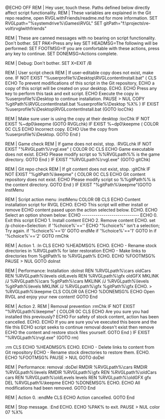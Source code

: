 @ECHO OFF
REM | Hey user, touch these. Paths defined below directly affect script functionality.
REM | These variables are explained in the Git repo readme, open RVGLwithFriends/readme.md for more information.
SET RVGLpath="%systemdrive%\Games\RVGL"
SET gitPath="f:\projects\re-volt\rvglwithfriends"

REM | These are canned messages with no bearing on script functionality. Don't bother.
SET PAK=Press any key
SET HEADMSG=The following will be performed:
SET FOOTMSG=If you are comfortable with these actions, press any key to continue.
SET DONEMSG=Actions complete.

REM | Debug: Don't bother.
SET X=EXIT /B

REM | User script check
REM | If user-editable copy does not exist, make one.
IF NOT EXIST "%userprofile%\Desktop\RVGLcontentInstall.bat" (
	CLS
	ECHO To prevent modifications of this script in the Git repository,
	ECHO a copy of this script will be created on your desktop.
	ECHO.
	ECHO Press any key to perform this task and exit script.
	ECHO Execute the copy in %userprofile%\Desktop to continue installation.
	PAUSE > NUL
	COPY %gitPath%\RVGLcontentInstall.bat %userprofile%\Desktop
	%X%
)
IF EXIST %userprofile%\Desktop\RVGLcontentInstall.bat (GOTO locChk)

REM | Make sure user is using the copy at their desktop
:locChk
IF NOT EXIST %~dp0\keepme (GOTO RVGLchk)
IF EXIST %~dp0\keepme (
	COLOR 0C
	CLS
	ECHO Incorrect copy.
	ECHO Use the copy from %userprofile%\Desktop.
	GOTO End
)

REM | Game check
REM | If game does not exist, stop.
:RVGLchk
IF NOT EXIST "%RVGLpath%\rvgl.exe" (
	COLOR 0C
	CLS
	ECHO Game executable does not exist.
	ECHO Please modify script so %%RVGLpath%% is the game directory.
	GOTO End
)
IF EXIST "%RVGLpath%\rvgl.exe" (GOTO gitChk)

REM | Git repo check
REM | If git content does not exist, stop.
:gitChk
IF NOT EXIST "%gitPath%\keepme" (
	COLOR 0C
	CLS
	ECHO Git content repository does not exist.
	ECHO Please modify script so %%gitPath%% is the content directory.
	GOTO End
)
IF EXIST "%gitPath%\keepme"(GOTO instMenu

REM | Script action menu
:instMenu
COLOR 0B
CLS
ECHO Content installation script for RVGL
ECHO.
ECHO This script will either install or remove
ECHO content pased upon the action selected below.
ECHO.
ECHO Select an option shown below:
ECHO -----------------------------
ECHO 0. Exit this script
ECHO 1. Install content
ECHO 2. Remove content
ECHO.
set /p choice=Selection: 
if '%choice%'=='' ECHO "%choice%" isn't a selection; Try again.
if '%choice%'=='0' GOTO endMe
if '%choice%'=='1' GOTO ln
if '%choice%'=='2' GOTO rmChk

REM | Action 1.
:ln
CLS
ECHO %HEADMSG%
ECHO.
ECHO - Rename stock directories in %RVGLpath% for later restoration
ECHO - Make links to directories from %gitPath% to %RVGLpath%
ECHO.
ECHO %FOOTMSG%
PAUSE > NUL
GOTO doInst

REM | Performance: Installation
:doInst
REN %RVGLpath%\cars oldCars
REN %RVGLpath%\levels oldLevels
REN %RVGLpath%\gfx oldGFX
MKLINK /J %RVGLpath%\cars %gitPath%\cars
MKLINK /J %RVGLpath%\levels %gitPath%\levels
MKLINK /J %RVGLpath%\gfx %gitPath%\gfx
ECHO. > %RVGLpath%\keepme
CLS
COLOR 0A
ECHO %DONEMSG%
ECHO Open RVGL and enjoy your new content!
GOTO End

REM | Action 2.
REM | Removal prevention
:rmChk
IF NOT EXIST "%RVGLpath%\keepme" (
	COLOR 0C
	CLS
	ECHO Are you sure you had installed this previously?
	ECHO For safety of stock content, action has been cancelled.
	ECHO.
	ECHO If you are sure you've executed this beore and the file this
	ECHO script seeks to continue removal doesn't exist then remove
	ECHO the content and restore stock files yourself.
	GOTO End
)
IF EXIST "%RVGLpath%\rvgl.exe" (GOTO rm)

:rm
CLS
ECHO %HEADMSG%
ECHO.
ECHO - Delete links to content from Git repository
ECHO - Rename stock directories to restore them.
ECHO.
ECHO %FOOTMSG%
PAUSE > NUL
GOTO doDel

REM | Performance: removal
:doDel
RMDIR %RVGLpath%\cars
RMDIR %RVGLpath%\levels
RMDIR %RVGLpath%\gfx
REN %RVGLpath%\oldCars cars
REN %RVGLpath%\oldLevels levels
REN %RVGLpath%\oldGFX gfx
DEL %RVGLpath%\keepme
ECHO %DONEMSG%
ECHO.
ECHO All modifications had been removed.
GOTO End

REM | Action 0.
:endMe
CLS
ECHO Action cancelled.
GOTO End

REM | Stop message.
:End
ECHO.
ECHO %PAK% to exit.
PAUSE > NUL
color 07
%X%